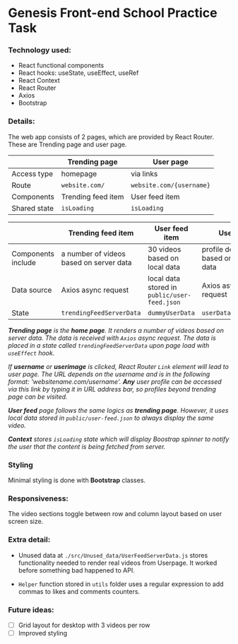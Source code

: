# Genesis Front-end School Practice Task

### Technology used:

- React functional components
- React hooks: useState, useEffect, useRef
- React Context
- React Router
- Axios
- Bootstrap

### Details:

The web app consists of 2 pages, which are provided by React Router. These are Trending page and user page.

|| Trending page | User page |
|-----------| ----------- | ----------- |
|Access type| homepage | via links |
|Route| `website.com/` | `website.com/{username}` |
|Components| Trending feed item | User feed item | User info |
|Shared state| `isLoading` | `isLoading` |


|   | Trending feed item   | User feed item  |  User info |
|---|---|---|---|
| Components include  | a number of videos based on server data  | 30 videos based on local data  | profile description based on server data |
| Data source  |  Axios async request | local data stored in `public/user-feed.json`  | Axios async request |
|  State |  `trendingFeedServerData` |  `dummyUserData`|  `userDataServerData` |



_**Trending page** is the **home page**. It renders a number of videos based on server data. The data is received with `Axios` async request. The data is placed in a state called `trendingFeedServerData` upon page load with `useEffect` hook._

 _If **username** or **userimage** is clicked, React Router `Link` element will lead to user page. The URL depends on the username and is in the following format: 'websitename.com/username'. **Any** user profile can be accessed via this link by typing it in URL address bar, so profiles beyond trending page can be visited._

_**User feed** page follows the same logics as **trending page**. However, it uses local data stored in `public/user-feed.json` to always display the same video._

_**Context** stores `isLoading` state which will display Boostrap spinner to notify the user that the content is being fetched from server._

### Styling

Minimal styling is done with **Bootstrap** classes.

### Responsiveness:

The video sections toggle between row and column layout based on user screen size.


### Extra detail:

- Unused data at `./src/Unused_data/UserFeedServerData.js` stores functionality needed to render real videos from Userpage. It worked before something bad happened to API.

- `Helper` function stored in `utils` folder uses a regular expression to add commas to likes and comments counters.

### Future ideas:

- [ ] Grid layout for desktop with 3 videos per row
- [ ] Improved styling
